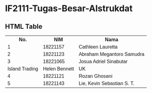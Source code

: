 # IF2111-Tugas-Besar-Alstrukdat

<!DOCTYPE html>
<html>
<head>
<style>
table {
  font-family: arial, sans-serif;
  border-collapse: collapse;
  width: 100%;
}

td, th {
  border: 1px solid #dddddd;
  text-align: left;
  padding: 8px;
}

tr:nth-child(even) {
  background-color: #dddddd;
}
</style>
</head>
<body>

<h2>HTML Table</h2>

<table>
  <tr>
    <th>No.</th>
    <th>NIM</th>
    <th>Nama</th>
  </tr>
  <tr>
    <td>1</td>
    <td>18221157</td>
    <td>Cathleen Lauretta</td>
  </tr>
  <tr>
    <td>2</td>
    <td>18221123</td>
    <td>Abraham Megantoro Samudra</td>
  </tr>
  <tr>
    <td>3</td>
    <td>18221065</td>
    <td>Josua Adriel Sinabutar</td>
  </tr>
  <tr>
    <td>Island Trading</td>
    <td>Helen Bennett</td>
    <td>UK</td>
  </tr>
  <tr>
    <td>4</td>
    <td>18221121</td>
    <td>Rozan Ghosani</td>
  </tr>
  <tr>
    <td>5</td>
    <td>18221143</td>
    <td>Lie, Kevin Sebastian S. T.</td>
  </tr>
</table>

</body>
</html>
